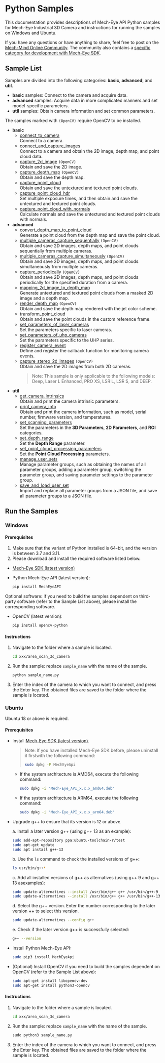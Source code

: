 # Python Samples

This documentation provides descriptions of Mech-Eye API Python samples for Mech-Eye Industrial 3D Camera and instructions for running the samples on Windows and Ubuntu.

If you have any questions or have anything to share, feel free to post on the [Mech-Mind Online Community](https://community.mech-mind.com/). The community also contains a [specific category for development with Mech-Eye SDK](https://community.mech-mind.com/c/mech-eye-sdk-development/19).

## Sample List

Samples are divided into the following categories: **basic**, **advanced**, and **util**.

* **basic** samples: Connect to the camera and acquire data.
* **advanced** samples: Acquire data in more complicated manners and set model-specific parameters.
* **util** samples: Obtain camera information and set common parameters.

The samples marked with `(OpenCV)` require OpenCV to be installed.

* **basic**
  * [connect_to_camera](https://github.com/MechMindRobotics/mecheye_python_samples/tree/master/area_scan_3d_camera/basic/connect_to_camera.py)  
    Connect to a camera.
  * [connect_and_capture_images](https://github.com/MechMindRobotics/mecheye_python_samples/tree/master/area_scan_3d_camera/basic/connect_and_capture_images.py)  
    Connect to a camera and obtain the 2D image, depth map, and point cloud data.
  * [capture_2d_image](https://github.com/MechMindRobotics/mecheye_python_samples/tree/master/area_scan_3d_camera/basic/capture_2d_image.py) `(OpenCV)`  
    Obtain and save the 2D image.
  * [capture_depth_map](https://github.com/MechMindRobotics/mecheye_python_samples/tree/master/area_scan_3d_camera/basic/capture_depth_map.py) `(OpenCV)`  
    Obtain and save the depth map.
  * [capture_point_cloud](https://github.com/MechMindRobotics/mecheye_python_samples/tree/master/area_scan_3d_camera/basic/capture_point_cloud.py)  
    Obtain and save the untextured and textured point clouds.
  * [capture_point_cloud_hdr](https://github.com/MechMindRobotics/mecheye_python_samples/tree/master/area_scan_3d_camera/basic/capture_point_cloud_hdr.py)  
    Set multiple exposure times, and then obtain and save the untextured and textured point clouds.
  * [capture_point_cloud_with_normals](https://github.com/MechMindRobotics/mecheye_python_samples/tree/master/area_scan_3d_camera/basic/capture_point_cloud_with_normals.py)  
    Calculate normals and save the untextured and textured point clouds with normals.
* **advanced**
  * [convert_depth_map_to_point_cloud](https://github.com/MechMindRobotics/mecheye_python_samples/tree/master/area_scan_3d_camera/advanced/convert_depth_map_to_point_cloud.py)  
    Generate a point cloud from the depth map and save the point cloud.
  * [multiple_cameras_capture_sequentially](https://github.com/MechMindRobotics/mecheye_python_samples/tree/master/area_scan_3d_camera/advanced/multiple_cameras_capture_sequentially.py) `(OpenCV)`  
    Obtain and save 2D images, depth maps, and point clouds sequentially from multiple cameras.
  * [multiple_cameras_capture_simultaneously](https://github.com/MechMindRobotics/mecheye_python_samples/tree/master/area_scan_3d_camera/advanced/multiple_cameras_capture_simultaneously.py) `(OpenCV)`  
    Obtain and save 2D images, depth maps, and point clouds simultaneously from multiple cameras.
  * [capture_periodically](https://github.com/MechMindRobotics/mecheye_python_samples/tree/master/area_scan_3d_camera/advanced/capture_periodically.py) `(OpenCV)`  
    Obtain and save 2D images, depth maps, and point clouds periodically for the specified duration from a camera.
  * [mapping_2d_image_to_depth_map](https://github.com/MechMindRobotics/mecheye_python_samples/tree/master/area_scan_3d_camera/advanced/mapping_2d_image_to_depth_map.py)  
    Generate untextured and textured point clouds from a masked 2D image and a depth map.
  * [render_depth_map](https://github.com/MechMindRobotics/mecheye_python_samples/tree/master/area_scan_3d_camera/advanced/render_depth_map.py) `(OpenCV)`  
    Obtain and save the depth map rendered with the jet color scheme.
  * [transform_point_cloud](https://github.com/MechMindRobotics/mecheye_python_samples/tree/master/area_scan_3d_camera/Advanced/transform_point_cloud.py)  
    Obtain and save the point clouds in the custom reference frame.
  * [set_parameters_of_laser_cameras](https://github.com/MechMindRobotics/mecheye_python_samples/tree/master/area_scan_3d_camera/advanced/set_parameters_of_laser_cameras.py)  
    Set the parameters specific to laser cameras.
  * [set_parameters_of_uhp_cameras](https://github.com/MechMindRobotics/mecheye_python_samples/tree/master/area_scan_3d_camera/advanced/set_parameters_of_uhp_cameras.py)  
    Set the parameters specific to the UHP series.
  * [register_camera_event](https://github.com/MechMindRobotics/mecheye_python_samples/tree/master/area_scan_3d_camera/advanced/register_camera_event.py)  
    Define and register the callback function for monitoring camera events.
  * [capture_stereo_2d_images](https://github.com/MechMindRobotics/mecheye_python_samples/tree/master/area_scan_3d_camera/advanced/capture_stereo_2d_images.py) `(OpenCV)`  
    Obtain and save the 2D images from both 2D cameras.
    > Note: This sample is only applicable to the following models: Deep, Laser L Enhanced, PRO XS, LSR L, LSR S, and DEEP.
* **util**
  * [get_camera_intrinsics](https://github.com/MechMindRobotics/mecheye_python_samples/tree/master/area_scan_3d_camera/util/get_camera_intrinsics.py)  
    Obtain and print the camera intrinsic parameters.
  * [print_camera_info](https://github.com/MechMindRobotics/mecheye_python_samples/tree/master/area_scan_3d_camera/util/print_camera_info.py)  
    Obtain and print the camera information, such as model, serial number, firmware version, and temperatures.
  * [set_scanning_parameters](https://github.com/MechMindRobotics/mecheye_python_samples/tree/master/area_scan_3d_camera/util/set_scanning_parameters.py)  
    Set the parameters in the **3D Parameters**, **2D Parameters**, and **ROI** categories.
  * [set_depth_range](https://github.com/MechMindRobotics/mecheye_python_samples/tree/master/area_scan_3d_camera/util/set_depth_range.py)  
    Set the **Depth Range** parameter.
  * [set_point_cloud_processing_parameters](https://github.com/MechMindRobotics/mecheye_python_samples/tree/master/area_scan_3d_camera/util/set_point_cloud_processing_parameters.py)  
    Set the **Point Cloud Processing** parameters.
  * [manage_user_sets](https://github.com/MechMindRobotics/mecheye_python_samples/tree/master/area_scan_3d_camera/util/manage_user_sets.py)  
    Manage parameter groups, such as obtaining the names of all parameter groups, adding a parameter group, switching the parameter group, and saving parameter settings to the parameter group.
  * [save_and_load_user_set](https://github.com/MechMindRobotics/mecheye_python_samples/tree/master/area_scan_3d_camera/util/save_and_load_user_set.py)  
    Import and replace all parameter groups from a JSON file, and save all parameter groups to a JSON file.

## Run the Samples

### Windows

#### Prerequisites

1. Make sure that the variant of Python installed is 64-bit, and the version is between 3.7 and 3.11.
2. Please download and install the required software listed below.

* [Mech-Eye SDK (latest version)](https://downloads.mech-mind.com/?tab=tab-sdk)
* Python Mech-Eye API (latest version):

  ```python
  pip install MechEyeAPI
  ```

Optional software: If you need to build the samples dependent on third-party software (refer to the Sample List above), please install the corresponding software.

* OpenCV (latest version):

  ```python
  pip install opencv-python
  ```

#### Instructions

1. Navigate to the folder where a sample is located.

   ```sh
   cd xxx/area_scan_3d_camera
   ```

2. Run the sample: replace ``sample_name`` with the name of the sample.

   ```python
   python sample_name.py
   ```

3. Enter the index of the camera to which you want to connect, and press the Enter key. The obtained files are saved to the folder where the sample is located.

### Ubuntu

Ubuntu 18 or above is required.

#### Prerequisites

* Install [Mech-Eye SDK (latest version)](https://downloads.mech-mind.com/?tab=tab-sdk).

  >Note: If you have installed Mech-Eye SDK before, please   uninstall it firstwith the following command:
  >
  >```bash
  >sudo dpkg -P MechEyeApi
  >```

  * If the system architecture is AMD64, execute the following command:

    ```bash
    sudo dpkg -i 'Mech-Eye_API_x.x.x_amd64.deb'
    ```

  * If the system architecture is ARM64, execute the following command:

    ```bash
    sudo dpkg -i 'Mech-Eye_API_x.x.x_arm64.deb'
    ```

* Upgrade g++ to ensure that its version is 12 or above.

  a. Install a later version g++ (using g++ 13 as an example):

     ```bash
     sudo add-apt-repository ppa:ubuntu-toolchain-r/test
     sudo apt-get update
     sudo apt install g++-13
     ```

  b. Use the `ls` command to check the installed versions of g++:

     ```bash
     ls usr/bin/g++*
     ```

  c. Add all installed versions of g++ as alternatives (using g++ 9 and g++ 13 asexamples):

     ```bash
     sudo update-alternatives --install /usr/bin/g++ g++ /usr/bin/g++-9 10
     sudo update-alternatives --install /usr/bin/g++ g++ /usr/bin/g++-13 20
     ```

  d. Select the g++ version. Enter the number corresponding to the later version ++ to select this version.

     ```bash
     sudo update-alternatives --config g++
     ```

  e. Check if the later version g++ is successfully selected:

     ```bash
     g++ --version
     ```

* Install Python Mech-Eye API:

  ```bash
  sudo pip3 install MechEyeApi
  ```

* (Optional) Install OpenCV if you need to build the samples dependent on OpenCV (refer to the Sample List above):

  ```bash
  sudo apt-get install libopencv-dev
  sudo apt-get install python3-opencv
  ```

#### Instructions

1. Navigate to the folder where a sample is located.

   ```bash
   cd xxx/area_scan_3d_camera
   ```

2. Run the sample: replace ``sample_name`` with the name of the sample.

   ```python
   sudo python3 sample_name.py
   ```

3. Enter the index of the camera to which you want to connect, and press the Enter key. The obtained files are saved to the folder where the sample is located.
